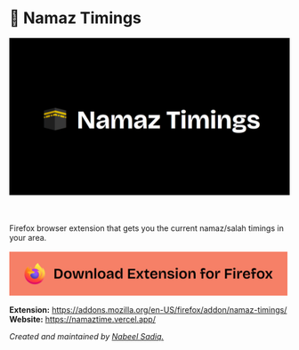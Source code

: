 # 🕋 Namaz Timings

[![Namaz Timings Banner](./images/banner.png)](https://github.com/nabeel-sadiq/namaz-timings)

<br>
<br>
Firefox browser extension that gets you the current namaz/salah timings in your area.
<br>
<br>

  <a href="https://addons.mozilla.org/en-US/firefox/addon/namaz-timings/">
    <img src="./images/download_btn.png" alt="Download Button" width="500">
  </a>

**Extension:** https://addons.mozilla.org/en-US/firefox/addon/namaz-timings/ <br>
**Website:** https://namaztime.vercel.app/
<br>

_Created and maintained by [Nabeel Sadiq.](https://github.com/nabeel-sadiq)_

